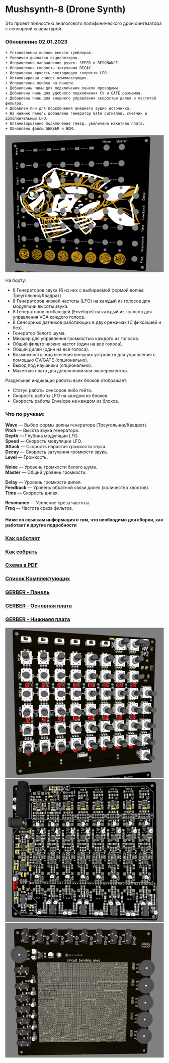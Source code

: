 # Mushsynth-8 (Drone Synth)

Это проект полностью аналогового полифонического дрон синтезатора с сенсорной клавиатурой.

### Обновление 02.01.2023
``` 
+ Установленны кнопки вместо тумблеров.
+ Увеличен диапазон осцилляторов.
+ Исправленно направление ручек: SPEED и RESONANCE.
+ Исправленна скорость затухания DECAY.
+ Исправлена яркость светодиодов скорости LFO.
+ Оптимизирован список комплектующих.
+ Исправленна ошибка на панели.
+ Добавленны пины для подключения панели проводами.
+ Добавлены пины для удобного подключения CV и GATE разъемов.
+ Добавлены пины для внешнего управления скоростью дилея и частотой фильтра.
+ Добавлен пин для подключения внешнего аудио источника.
+ На нижнюю панель добавлени генератор Gate сигналов, счетчик и дополнительный LFO.
+ Оптимизированно подключение гнезд, увеличена макетная плата.
+ Обновлены файлы GERBER и BOM.
```

![Panel](Image/Panel.png)

На борту:
+ 8 Генераторов звука (6 из них с выбираемой формой волны: Треугольник/Квадрат)
+ 8 Генераторов низкой частоты (LFO) на каждый из голосов для модуляции высоты звука.
+ 8 Генераторов огибающей (Envelope) на каждый из голосов для управления VCA каждого голоса.
+ 8 Сенсорных датчиков работающих в двух режимах (С фиксацией и без).
+ Генератор белого шума.
+ Микшер для управления громкостью каждого из голосов.
+ Общий фильтр низких частот (один на все голоса).
+ Общий дилей (один на все голоса).
+ Возможность подключения внешних устройств для управления с помощью CV/GATE (опционально).
+ Выход под наушники (опционально).
+ Макетная плата для дополнений или эксперементов.

Раздельная индикация работы всех блоков отображает:
+ Статус работы сенсоров либо гейта.
+ Скорость работы LFO на каждом из блоков.
+ Скорость работы Envelope на каждом из блоков.

### Что по ручкам:<p>
**Wave** — Выбор формы волны генератора (Треугольник/Квадрат).<br>
**Pitch** — Высота звука генератора.<br>
**Depth** — Глубина модуляции LFO.<br>
**Speed** — Скорость модуляции LFO.<br>
**Attack** — Скорость нарастая громкости звука.<br>
**Decay** — Скорость затухания громкости звука.<br>
**Level** — Громкость.<p>
**Noise** — Уровень громкости белого шума.<br>
**Master** — Общий уровень громкости.<p>
**Delay** — Уровень громкости дилея.<br>
**Feedback** — Уровень обратной связи дилея (количество хвостов).<br>
**Time** — Скорость дилея.<p>
**Resonance** — Усиление среза частоты.<br>
**Freq** — Частота среза фильтра.<br>

#### Ниже по ссылкам информация о том, что необходимо для сборки, как работает и другие подробности

### [Как работает](How%20it%20works/README.MD)
### [Как собрать](How%20to%20assemble/README.MD)
### [Схема в PDF](Schematic/Schematic_TouchDrone%20MK2_2022-10-09.pdf)
### [Список Комплектующих](https://github.com/EugeneCarlo/Mushsynth-8_voice_drone_synth/blob/main/BOM/README.MD)
### [GERBER - Панель](https://github.com/EugeneCarlo/Mushsynth-8_voice_drone_synth/raw/main/PCB/Gerber_PCB_Top.zip)
### [GERBER - Основная плата](https://github.com/EugeneCarlo/Mushsynth-8_voice_drone_synth/raw/main/PCB/Gerber_PCB_Mother.zip)
### [GERBER - Нижнаяя плата](https://github.com/EugeneCarlo/Mushsynth-8_voice_drone_synth/raw/main/PCB/Gerber_PCB_Low%20Mods.zip)

![PCBT](Image/PCB%20T.png)
![PCBB](Image/PCB%20B.png)
![DNO](Image/DNO.png)
